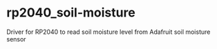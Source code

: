 # rp2040_soil-moisture
Driver for RP2040 to read soil moisture level from Adafruit soil moisture sensor
